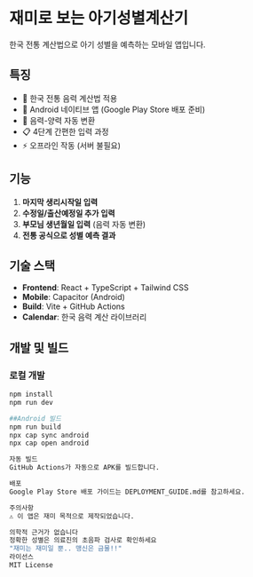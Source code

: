 # 재미로 보는 아기성별계산기

한국 전통 계산법으로 아기 성별을 예측하는 모바일 앱입니다.

## 특징

- 🍼 한국 전통 음력 계산법 적용
- 📱 Android 네이티브 앱 (Google Play Store 배포 준비)
- 🌙 음력-양력 자동 변환
- 📋 4단계 간편한 입력 과정
- ⚡ 오프라인 작동 (서버 불필요)

## 기능

1. **마지막 생리시작일 입력**
2. **수정일/출산예정일 추가 입력**
3. **부모님 생년월일 입력** (음력 자동 변환)
4. **전통 공식으로 성별 예측 결과**

## 기술 스택

- **Frontend**: React + TypeScript + Tailwind CSS
- **Mobile**: Capacitor (Android)
- **Build**: Vite + GitHub Actions
- **Calendar**: 한국 음력 계산 라이브러리

## 개발 및 빌드

### 로컬 개발
```bash
npm install
npm run dev

##Android 빌드
npm run build
npx cap sync android
npx cap open android

자동 빌드
GitHub Actions가 자동으로 APK를 빌드합니다.

배포
Google Play Store 배포 가이드는 DEPLOYMENT_GUIDE.md를 참고하세요.

주의사항
⚠️ 이 앱은 재미 목적으로 제작되었습니다.

의학적 근거가 없습니다
정확한 성별은 의료진의 초음파 검사로 확인하세요
"재미는 재미일 뿐.. 맹신은 금물!!"
라이선스
MIT License
